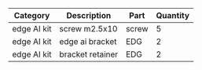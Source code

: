 | Category    | Description      | Part  | Quantity |
| ----------- | ---------------- | ----- | -------- |
| edge AI kit | screw m2.5x10    | screw | 5        |
| edge AI kit | edge ai bracket  | EDG   | 2        |
| edge AI kit | bracket retainer | EDG   | 2        |

